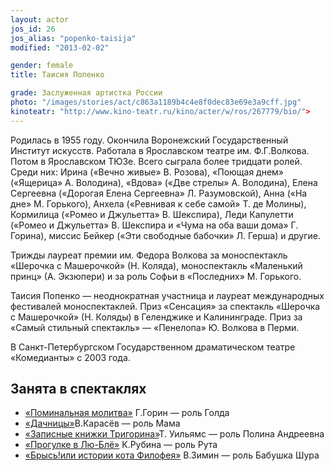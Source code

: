 ```yaml
---
layout: actor
jos_id: 26
jos_alias: "popenko-taisija"
modified: "2013-02-02"

gender: female
title: Таисия Попенко

grade: Заслуженная артистка России
photo: "/images/stories/act/c863a1189b4c4e8f0dec83e69e3a9cff.jpg"
kinoteatr: "http://www.kino-teatr.ru/kino/acter/w/ros/267779/bio/">
---
```


Родилась в 1955 году. Окончила Воронежский Государственный Институт искусств. Работала в Ярославском театре им. Ф.Г.Волкова. Потом в Ярославском ТЮЗе. Всего сыграла более тридцати ролей. Среди них: Ирина («Вечно живые» В. Розова), «Поющая днем» («Ящерица» А. Володина), «Вдова» («Две стрелы» А. Володина), Елена Сергеевна («Дорогая Елена Сергеевна» Л. Разумовской), Анна («На дне» М. Горького), Анхела («Ревнивая к себе самой» Т. де Молины), Кормилица («Ромео и Джульетта» В. Шекспира), Леди Капулетти («Ромео и Джульетта» В. Шекспира и «Чума на оба ваши дома» Г. Горина), миссис Бейкер («Эти свободные бабочки» Л. Герша) и другие.

Трижды лауреат премии им. Федора Волкова за моноспектакль «Шерочка с Машерочкой» (Н. Коляда), моноспектакль «Маленький принц» (А. Экзюпери) и за роль Софьи в «Последних» М. Горького.

Таисия Попенко — неоднократная участница и лауреат международных фестивалей моноспектаклей. Приз «Сенсация» за спектакль «Шерочка с Машерочкой» (Н. Коляды) в Геленджике и Калининграде. Приз за «Самый стильный спектакль» — «Пенелопа» Ю. Волкова в Перми.

В Санкт-Петербургском Государственном драматическом театре «Комедианты» с 2003 года.


## Занята в спектаклях

- [«Поминальная молитва»](97-pominalnaia-molitva.html) Г.Горин — роль Голда
- [«Дачницы»](43-dachnici.html)В.Карасёв — роль Мама
- [«Записные книжки Тригорина»](72-trigorin.html)Т. Уильямс — роль Полина Андреевна
- [«Прогулке в Лю-Блё»](73-progulka-v-ly-blio.html) К.Рубина — роль Рута
- [«Брысь!или истории кота Филофея»](40-bris-ili-istoria-kota-filifeia.html) В.Зимин — роль Бабушка Шура